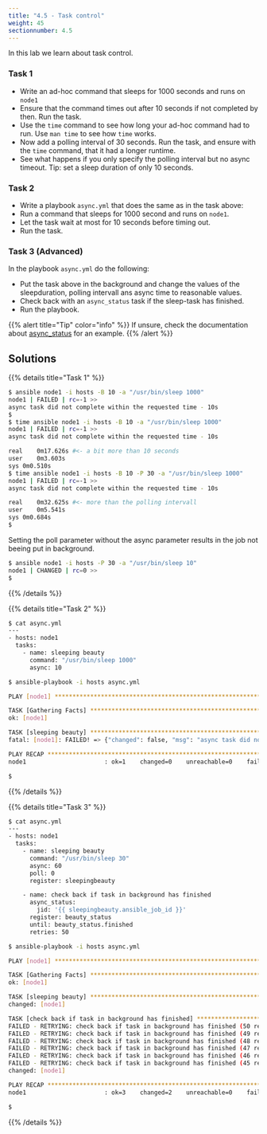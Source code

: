 ```yaml
---
title: "4.5 - Task control"
weight: 45
sectionnumber: 4.5
---
```


In this lab we learn about task control.

### Task 1
- Write an ad-hoc command that sleeps for 1000 seconds and runs on `node1`
- Ensure that the command times out after 10 seconds if not completed by then. Run the task.
- Use the `time` command to see how long your ad-hoc command had to run. Use `man time` to see how `time` works.
- Now add a polling interval of 30 seconds. Run the task, and ensure with the `time` command, that it had a longer runtime.
- See what happens if you only specify the polling interval but no async timeout. Tip: set a sleep duration of only 10 seconds.

### Task 2

- Write a playbook `async.yml` that does the same as in the task above:
- Run a command that sleeps for 1000 second and runs on `node1`.
- Let the task wait at most for 10 seconds before timing out.
- Run the task.
 
### Task 3 (Advanced)

In the playbook `async.yml` do the following:
- Put the task above in the background and change the values of the sleepduration, polling intervall ans async time to reasonable values.
- Check back with an `async_status` task if the sleep-task has finished.
- Run the playbook.

{{% alert title="Tip" color="info" %}}
If unsure, check the documentation about [async_status](https://docs.ansible.com/ansible/latest/modules/async_status_module.html#) for an example.
{{% /alert %}}

## Solutions

{{% details title="Task 1" %}}
```bash
$ ansible node1 -i hosts -B 10 -a "/usr/bin/sleep 1000"
node1 | FAILED | rc=-1 >>
async task did not complete within the requested time - 10s
$
$ time ansible node1 -i hosts -B 10 -a "/usr/bin/sleep 1000"
node1 | FAILED | rc=-1 >>
async task did not complete within the requested time - 10s

real	0m17.626s #<- a bit more than 10 seconds
user	0m3.603s
sys	0m0.510s
$ time ansible node1 -i hosts -B 10 -P 30 -a "/usr/bin/sleep 1000"
node1 | FAILED | rc=-1 >>
async task did not complete within the requested time - 10s

real	0m32.625s #<- more than the polling intervall
user	0m5.541s
sys	0m0.684s
$
```
Setting the poll parameter without the async parameter results in the job not beeing put in background.
```bash
$ ansible node1 -i hosts -P 30 -a "/usr/bin/sleep 10"
node1 | CHANGED | rc=0 >>
$
```
{{% /details %}}

{{% details title="Task 2" %}}
```bash
$ cat async.yml 
---
- hosts: node1
  tasks:
    - name: sleeping beauty
      command: "/usr/bin/sleep 1000"
      async: 10

$ ansible-playbook -i hosts async.yml 

PLAY [node1] **************************************************************************************************************************************************************************************************

TASK [Gathering Facts] ****************************************************************************************************************************************************************************************
ok: [node1]

TASK [sleeping beauty] ****************************************************************************************************************************************************************************************
fatal: [node1]: FAILED! => {"changed": false, "msg": "async task did not complete within the requested time - 10s"}

PLAY RECAP ****************************************************************************************************************************************************************************************************
node1                      : ok=1    changed=0    unreachable=0    failed=1    skipped=0    rescued=0    ignored=0   

$
```

{{% /details %}}

{{% details title="Task 3" %}}
```bash
$ cat async.yml 
---
- hosts: node1
  tasks:
    - name: sleeping beauty
      command: "/usr/bin/sleep 30"
      async: 60
      poll: 0
      register: sleepingbeauty

    - name: check back if task in background has finished
      async_status:
        jid: '{{ sleepingbeauty.ansible_job_id }}'
      register: beauty_status
      until: beauty_status.finished
      retries: 50

$ ansible-playbook -i hosts async.yml 

PLAY [node1] **************************************************************************************************************************************************************************************************

TASK [Gathering Facts] ****************************************************************************************************************************************************************************************
ok: [node1]

TASK [sleeping beauty] ****************************************************************************************************************************************************************************************
changed: [node1]

TASK [check back if task in background has finished] **********************************************************************************************************************************************************
FAILED - RETRYING: check back if task in background has finished (50 retries left).
FAILED - RETRYING: check back if task in background has finished (49 retries left).
FAILED - RETRYING: check back if task in background has finished (48 retries left).
FAILED - RETRYING: check back if task in background has finished (47 retries left).
FAILED - RETRYING: check back if task in background has finished (46 retries left).
FAILED - RETRYING: check back if task in background has finished (45 retries left).
changed: [node1]

PLAY RECAP ****************************************************************************************************************************************************************************************************
node1                      : ok=3    changed=2    unreachable=0    failed=0    skipped=0    rescued=0    ignored=0   

$
```
{{% /details %}}